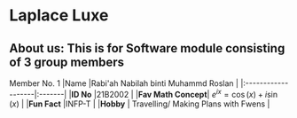# Laplace Luxe
## About us: This is for Software module consisting of 3 group members

Member No. 1
|Name                |Rabi'ah Nabilah binti Muhammd Roslan |
|:-------------------|:-------|
|**ID No**           |21B2002 |
|**Fav Math Concept**| $e^{ix} = \cos(x) + i \sin(x)$ |
|**Fun Fact**        |INFP-T |
|**Hobby**           | Travelling/ Making Plans with Fwens |

